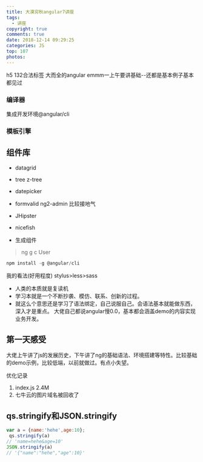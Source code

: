 ```yaml
---
title: 大漠穷秋angular7讲座
tags:
  - 讲座
copyright: true
comments: true
date: 2018-12-14 09:29:25
categories: JS
top: 107
photos:
---
```

h5 132合法标签
大而全的angular
emmm一上午要讲基础--还都是基本例子基本都见过

### 编译器
集成开发环境@angular/cli
### 模板引擎

## 组件库
- datagrid
- tree z-tree
- datepicker
- formvalid
ng2-admin 
比较接地气
- JHipster
- nicefish

- 生成组件
> ng g c User

```javascript
npm install -g @angular/cli
```
我的看法(好用程度)
stylus>less>sass

* 人类的本质就是复读机
* 学习本就是一个不断抄袭、模仿、联系、创新的过程。
* 就这么个意思还是学习了语法绑定，自己说服自己。会语法基本就能做东西，深入才是重点。
大佬自己都说angular慢0.0，基本都会涵盖demo的内容实现业务开发。

##  第一天感受
大佬上午讲了js的发展历史，下午讲了ng的基础语法、环境搭建等特性。比较基础的demo示例，比较低端，以前就做过。有点小失望。

优化记录
1. index.js 2.4M
2. 七牛云的图片域名被回收了

## qs.stringify和JSON.stringify
```javascript
var a = {name:'hehe',age:10};
 qs.stringify(a)
// 'name=hehe&age=10'
JSON.stringify(a)
// '{"name":"hehe","age":10}'
```